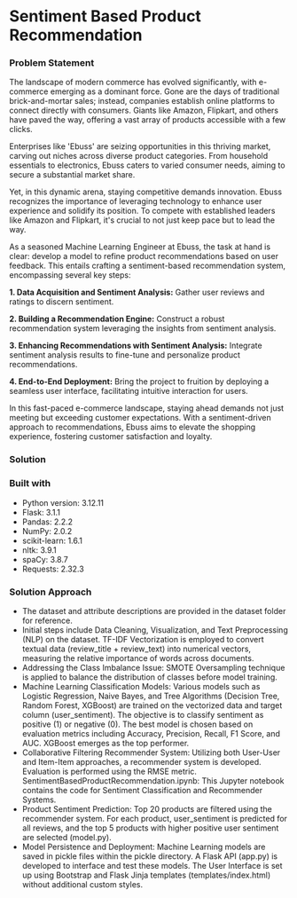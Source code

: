# Sentiment Based Product Recommendation

### Problem Statement

The landscape of modern commerce has evolved significantly, with e-commerce emerging as a dominant force. Gone are the days of traditional brick-and-mortar sales; instead, companies establish online platforms to connect directly with consumers. Giants like Amazon, Flipkart, and others have paved the way, offering a vast array of products accessible with a few clicks.

Enterprises like 'Ebuss' are seizing opportunities in this thriving market, carving out niches across diverse product categories. From household essentials to electronics, Ebuss caters to varied consumer needs, aiming to secure a substantial market share.

Yet, in this dynamic arena, staying competitive demands innovation. Ebuss recognizes the importance of leveraging technology to enhance user experience and solidify its position. To compete with established leaders like Amazon and Flipkart, it's crucial to not just keep pace but to lead the way.

As a seasoned Machine Learning Engineer at Ebuss, the task at hand is clear: develop a model to refine product recommendations based on user feedback. This entails crafting a sentiment-based recommendation system, encompassing several key steps:

**1. Data Acquisition and Sentiment Analysis:** Gather user reviews and ratings to discern sentiment.

**2. Building a Recommendation Engine:** Construct a robust recommendation system leveraging the insights from sentiment analysis.

**3. Enhancing Recommendations with Sentiment Analysis:** Integrate sentiment analysis results to fine-tune and personalize product recommendations.

**4. End-to-End Deployment:** Bring the project to fruition by deploying a seamless user interface, facilitating intuitive interaction for users.

In this fast-paced e-commerce landscape, staying ahead demands not just meeting but exceeding customer expectations. With a sentiment-driven approach to recommendations, Ebuss aims to elevate the shopping experience, fostering customer satisfaction and loyalty.

### Solution



### Built with

* Python version: 3.12.11
* Flask: 3.1.1
* Pandas: 2.2.2
* NumPy: 2.0.2
* scikit-learn: 1.6.1
* nltk: 3.9.1
* spaCy: 3.8.7
* Requests: 2.32.3

### Solution Approach

* The dataset and attribute descriptions are provided in the dataset folder for reference.
* Initial steps include Data Cleaning, Visualization, and Text Preprocessing (NLP) on the dataset. TF-IDF Vectorization is employed to convert textual data (review_title + review_text) into numerical vectors, measuring the relative importance of words across documents.
* Addressing the Class Imbalance Issue: SMOTE Oversampling technique is applied to balance the distribution of classes before model training.
* Machine Learning Classification Models: Various models such as Logistic Regression, Naive Bayes, and Tree Algorithms (Decision Tree, Random Forest, XGBoost) are trained on the vectorized data and target column (user_sentiment). The objective is to classify sentiment as positive (1) or negative (0). The best model is chosen based on evaluation metrics including Accuracy, Precision, Recall, F1 Score, and AUC. XGBoost emerges as the top performer.
* Collaborative Filtering Recommender System: Utilizing both User-User and Item-Item approaches, a recommender system is developed. Evaluation is performed using the RMSE metric.
SentimentBasedProductRecommendation.ipynb: This Jupyter notebook contains the code for Sentiment Classification and Recommender Systems.
* Product Sentiment Prediction: Top 20 products are filtered using the recommender system. For each product, user_sentiment is predicted for all reviews, and the top 5 products with higher positive user sentiment are selected (model.py).
* Model Persistence and Deployment: Machine Learning models are saved in pickle files within the pickle directory. A Flask API (app.py) is developed to interface and test these models. The User Interface is set up using Bootstrap and Flask Jinja templates (templates/index.html) without additional custom styles.